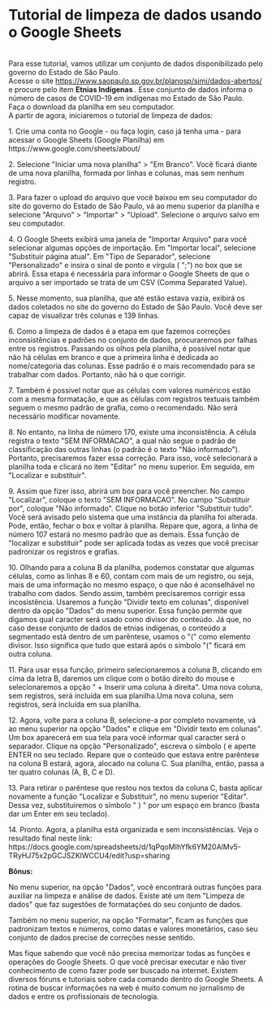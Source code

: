 # Tutorial de limpeza de dados usando o Google Sheets

<br> Para esse tutorial, vamos utilizar um conjunto de dados disponibilizado pelo governo do Estado de São Paulo.
<br> Acesse o site https://www.saopaulo.sp.gov.br/planosp/simi/dados-abertos/ e procure pelo item <b> Etnias Indígenas </b>. Esse conjunto de dados informa o número de casos de COVID-19 em indígenas mo Estado de São Paulo.
<br> Faça o download da planilha em seu computador.
<br> A partir de agora, iniciaremos o tutorial de limpeza de dados:

<p> 1. Crie uma conta no Google - ou faça login, caso já tenha uma - para acessar o Google Sheets (Google Planilha) em https://www.google.com/sheets/about/
<p> 2. Selecione "Iniciar uma nova planilha" > "Em Branco". Você ficará diante de uma nova planilha, formada por linhas e colunas, mas sem nenhum registro.
<p> 3. Para fazer o upload do arquivo que você baixou em seu computador do site do governo do Estado de São Paulo, vá ao menu superior da planilha e selecione "Arquivo" > "Importar" > "Upload". Selecione o arquivo salvo em seu computador.
<p> 4. O Google Sheets exibirá uma janela de "Importar Arquivo" para você selecionar algumas opções de importação. Em "Importar local", selecione "Substituir página atual". Em "Tipo de Separador", selecione "Personalizado" e insira o sinal de ponto e vírgula ( ";") no box que se abrirá. Essa etapa é necessária para informar o Google Sheets de que o arquivo a ser importado se trata de um CSV (Comma Separated Value).
<p> 5. Nesse momento, sua planilha, que até estão estava vazia, exibirá os dados coletados no site do governo do Estado de São Paulo. Você deve ser capaz de visualizar três colunas e 139 linhas. 
<p> 6. Como a limpeza de dados é a etapa em que fazemos correções inconsistências e padrões no conjunto de dados, procuraremos por falhas entre os registros. Passando os olhos pela planilha, é possível notar que não há células em branco e que a primeira linha é dedicada ao nome/categoria das colunas. Esse padrão é o mais recomendado para se trabalhar com dados. Portanto, não há o que corrigir.
<p> 7. Também é possível notar que as células com valores numéricos estão com a mesma formatação, e que as células com registros textuais também seguem o mesmo padrão de grafia, como o recomendado. Não será necessário modificar novamente.
<p> 8. No entanto, na linha de número 170, existe uma inconsistência. A célula registra o texto "SEM INFORMACAO", a qual não segue o padrão de classificação das outras linhas (o padrão é o texto "Não informado"). Portanto, precisaremos fazer essa correção. Para isso, você selecionará a planilha toda e clicará no item "Editar" no menu superior. Em seguida, em "Localizar e substituir". 
<p> 9. Assim que fizer isso, abrirá um box para você preencher. No campo "Localizar", coloque o texto "SEM INFORMACAO". No campo "Substituir por", coloque "Não informado". Clique no botão inferior "Substituir tudo". Você será avisado pelo sistema que uma instância da planilha foi alterada. Pode, então, fechar o box e voltar à planilha. Repare que, agora, a linha de número 107 estará no mesmo padrão que as demais. Essa função de "localizar e substituir" pode ser aplicada todas as vezes que você precisar padronizar os registros e grafias.  <br> 
<p> 10. Olhando para a coluna B da planilha, podemos constatar que algumas células, como as linhas 8 e 60, contam com mais de um registro, ou seja, mais de uma informação no mesmo espaço, o que não é aconselhável no trabalho com dados. Sendo assim, também precisaremos corrigir essa incosistência. Usaremos a função "Dividir texto em colunas", disponível dentro da opção "Dados" do menu superior. Essa função permite que digamos qual caracter será usado como divisor do conteúdo. Já que, no caso desse conjunto de dados de etnias indígenas, o conteúdo a segmentado está dentro de um parêntese, usamos o "(" como elemento divisor. Isso significa que tudo que estará após o símbolo "(" ficará em outra coluna. 
<p> 11. Para usar essa função, primeiro selecionaremos a coluna B, clicando em cima da letra B, daremos um clique com o botão direito do mouse e selecionaremos a opção " + Inserir uma coluna à direita". Uma nova coluna, sem registros, será incluída em sua planilha.Uma nova coluna, sem registros, será incluída em sua planilha.  
<p> 12. Agora, volte para a coluna B, selecione-a por completo novamente, vá ao menu superior na opção "Dados" e clique em "Dividir texto em colunas". Um box aparecerá em sua tela para você informar qual caracter será o separador. Clique na opção "Personalizado", escreva o símbolo ( e aperte ENTER no seu teclado. Repare que o conteúdo que estava entre parêntese na coluna B estará, agora, alocado na coluna C. Sua planilha, então, passa a ter quatro colunas (A, B, C e D).
<p> 13. Para retirar o parêntese que restou nos textos da coluna C, basta aplicar novamente a função "Localizar e Substituir", no menu superior "Editar". Dessa vez, substituiremos o símbolo " ) " por um espaço em branco (basta dar um Enter em seu teclado). 
<p> 14. Pronto. Agora, a planilha está organizada e sem inconsistências. Veja o resultado final neste link: https://docs.google.com/spreadsheets/d/1qPqoMIhYfk6YM20AlMv5-TRyHJ75x2pGCJSZKlWCCU4/edit?usp=sharing
  <br> <p> <b> Bônus:  </b>
<p> No menu superior, na opção "Dados", você encontrará outras funções para auxiliar na limpeza e análise de dados. Existe até um item "Limpeza de dados" que faz sugestões de formatações do seu conjunto de dados.
<p> Também no menu superior, na opção "Formatar", ficam as funções que padronizam textos e números, como datas e valores monetários, caso seu conjunto de dados precise de correções nesse sentido.
<p> Mas fique sabendo que você não precisa memorizar todas as funções e operações do Google Sheets. O que você precisar executar e não tiver conhecimento de como fazer pode ser buscado na internet. Existem diversos fóruns e tutoriais sobre cada comando dentro do Google Sheets. A rotina de buscar informações na web é muito comum no jornalismo de dados e entre os profissionais de tecnologia. 
 
